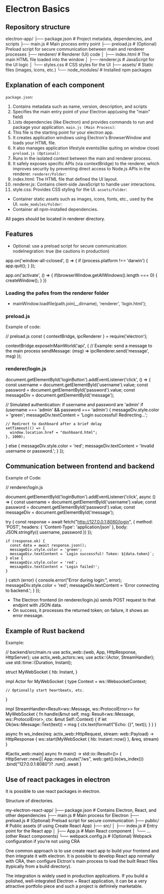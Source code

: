 # Electron Basics

## Repository structure 
electron-app/
├── package.json         # Project metadata, dependencies, and scripts
├── main.js              # Main process entry point
├── preload.js           # (Optional) Preload script for secure communication between main and renderer processes
├── renderer/            # Renderer (UI) code
│   ├── index.html       # The main HTML file loaded into the window
│   ├── renderer.js      # JavaScript for the UI logic
│   └── styles.css       # CSS styles for the UI
├── assets/              # Static files (images, icons, etc.)
└── node_modules/        # Installed npm packages


## Explanation of each component 

`package.json`:
1. Contains metadata such as name, version, description, and scripts 
2. Specifies the main entry point of your Electron app(using the "main" field)
3. Lists dependencies (like Electron) and provides commands to run and package your application.
`main.js (Main Process)`:
1. This file is the starting point for your electron app.
2. It creates application windows using Electron's BrowserWindow and loads your HTML file.
3. It also manages application lifestyle events(like quiting on window close)
`preload.js (Optional)`:
1. Runs in the isolated context between the main and renderer process.
2. It safely exposes specific APIs (via contextBridge) to the renderer, which improves security by preventing direct access to Node.js APIs in the renderer.
`renderer/Folder`:
1. index.html: The HTML file that defined the UI layout.
2. renderer.js: Contains client-side JavaScript to handle user interactions.
3. style.css: Provides CSS styling for the UI.
`assets/Folder`:
- Container static assets such as images, icons, fonts, etc., used by the  UI.
`node_modules/Folder`:
- Container all npm-installed dependencies.

<mark> 

All pages should be located in renderer directory.

</mark>

## Features 

- Optional: use a preload script for secure communication:
nodeInegration: true (be cautions in production)

<mark> 

app.on('window-all-cclosed', () => {
    if (process.platform !== 'darwin') {
        app.quit();
    }
});

app.on('activate', () => {
    if(browserWindow.getAllWindows().length === 0) {
        createWindow();
    }
})

</mark>

### Loading the pafes from the renderer folder 
- mainWindow.loadfile(path.join(__dirname), 'renderer', 'login.html');

### preload.js 

Example of code:

<mark>

// preload.js
const { contextBridge, ipcRenderer } = require('electron');

contextBridge.exposeInMainWorld('api', {
  // Example: send a message to the main process
  sendMessage: (msg) => ipcRenderer.send('message', msg)
});


</mark>

### renderer/login.js

<mark>

document.getElementById('loginButton').addEventListener('click', () => {
  const username = document.getElementById('username').value;
  const password = document.getElementById('password').value;
  const messageDiv = document.getElementById('message');

  // Simulated authentication: if username and password are 'admin'
  if (username === 'admin' && password === 'admin') {
    messageDiv.style.color = 'green';
    messageDiv.textContent = 'Login successful! Redirecting...';

    // Redirect to dashboard after a brief delay
    setTimeout(() => {
      window.location.href = "dashboard.html";
    }, 1000);
  } else {
    messageDiv.style.color = 'red';
    messageDiv.textContent = 'Invalid username or password.';
  }
});


</mark>

## Communication between frontend and backend  

Example of Code: 

<mark>

// renderer/login.js

document.getElementById('loginButton').addEventListener('click', async () => {
  const username = document.getElementById('username').value;
  const password = document.getElementById('password').value;
  const messageDiv = document.getElementById('message');

  try {
    const response = await fetch("http://127.0.0.1:8080/login", {
      method: 'POST',
      headers: { 'Content-Type': 'application/json' },
      body: JSON.stringify({ username, password })
    });

    if (response.ok) {
      const data = await response.json();
      messageDiv.style.color = 'green';
      messageDiv.textContent = `Login successful! Token: ${data.token}`;
    } else {
      messageDiv.style.color = 'red';
      messageDiv.textContent = 'Login failed!';
    }
  } catch (error) {
    console.error("Error during login:", error);
    messageDiv.style.color = 'red';
    messageDiv.textContent = 'Error connecting to backend.';
  }
});

- The Electron frontend (in renderer/login.js) sends POST request to that endpint with JSON data.
- On success, it processes the returned token; on failure, it shows an error message.


</mark>

## Example of Rust backend 

Example: 

<mark>

// backend/src/main.rs
use actix_web::{web, App, HttpResponse, HttpServer};
use actix_web_actors::ws;
use actix::{Actor, StreamHandler};
use std::time::{Duration, Instant};

struct MyWebSocket {
    hb: Instant,
}

impl Actor for MyWebSocket {
    type Context = ws::WebsocketContext<Self>;

    // Optionally start heartbeats, etc.
}

impl StreamHandler<Result<ws::Message, ws::ProtocolError>> for MyWebSocket {
    fn handle(&mut self, msg: Result<ws::Message, ws::ProtocolError>, ctx: &mut Self::Context) {
        if let Ok(ws::Message::Text(text)) = msg {
            ctx.text(format!("Echo: {}", text));
        }
    }
}

async fn ws_index(req: actix_web::HttpRequest, stream: web::Payload) -> HttpResponse {
    ws::start(MyWebSocket { hb: Instant::now() }, &req, stream)
}

#[actix_web::main]
async fn main() -> std::io::Result<()> {
    HttpServer::new(|| App::new().route("/ws", web::get().to(ws_index)))
        .bind("127.0.0.1:8080")?
        .run()
        .await
}


</mark>

## Use of react packages in electron

<mark>

It is possible to use react packages in electron. 

Structure of directories.

my-electron-react-app/
├── package.json            # Contains Electron, React, and other dependencies
├── main.js                 # Main process for Electron
├── preload.js              # (Optional) Preload script for secure communication
├── public/                 # Public assets (if using Create React App)
├── src/
│   ├── index.js            # Entry point for the React app
│   ├── App.js              # Main React component
│   └── ... (other React components)
└── webpack.config.js       # (Optional) Webpack configuration if you’re not using CRA

One common approach is to use create react app to  build your frontend and then integrate it with electron. It is possible to develop React app normally with CRA, then configure Elctron's main process to load the built React files (typically from a build directory).

The integration is widely used in production applications. If you build a polished, well-integrated Electron + React application, it can be a very attractive portfolio piece and such a project is definirely marketable.


</mark>




